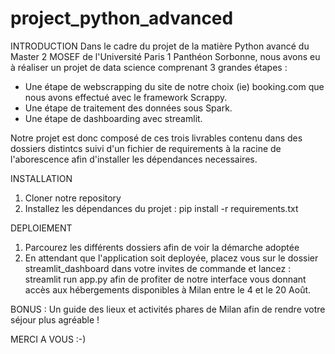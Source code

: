 # project_python_advanced

INTRODUCTION
Dans le cadre du projet de la matière Python avancé du Master 2 MOSEF de l'Université Paris 1 Panthéon Sorbonne, nous avons eu à réaliser un projet de data science comprenant 3 grandes étapes : 
- Une étape de webscrapping du site de notre choix (ie) booking.com que nous avons effectué avec le framework Scrappy.
- Une étape de traitement des données sous Spark.
- Une étape de dashboarding avec streamlit.

Notre projet est donc composé de ces trois livrables contenu dans des dossiers distintcs suivi d'un fichier de requirements à la racine de l'aborescence afin d'installer les dépendances necessaires.


INSTALLATION
1. Cloner notre repository
2. Installez les dépendances du projet : pip install -r requirements.txt


DEPLOIEMENT
1. Parcourez les différents dossiers afin de voir la démarche adoptée 
2. En attendant que l'application soit deployée, placez vous sur le dossier streamlit_dashboard dans votre invites de commande et lancez :
streamlit run app.py afin de profiter de notre interface vous donnant accès aux hébergements disponibles à Milan entre le 4 et le 20 Août.

BONUS : Un guide des lieux et activités phares de Milan afin de rendre votre séjour plus agréable !

MERCI A VOUS :-)

